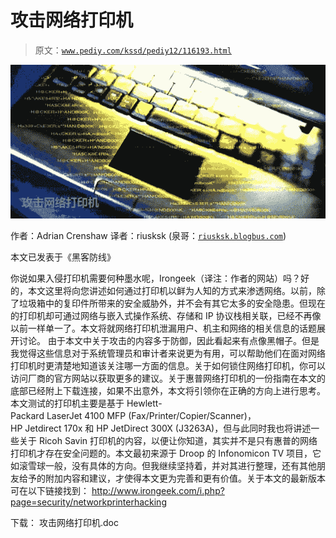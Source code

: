 # 攻击网络打印机

> 原文：[`www.pediy.com/kssd/pediy12/116193.html`](https://www.pediy.com/kssd/pediy12/116193.html)

![](img/73713cad9125bb4b3d773c93c11ee826.jpg)

作者：Adrian Crenshaw
译者：riusksk (泉哥：[`riusksk.blogbus.com`](http://riusksk.blogbus.com))

本文已发表于《黑客防线》

你说如果入侵打印机需要何种墨水呢，Irongeek（译注：作者的网站）吗？好的，本文这里将向您讲述如何通过打印机以鲜为人知的方式来渗透网络。以前，除了垃圾箱中的复印件所带来的安全威胁外，并不会有其它太多的安全隐患。但现在的打印机却可通过网络与嵌入式操作系统、存储和 IP 协议栈相关联，已经不再像以前一样单一了。本文将就网络打印机泄漏用户、机主和网络的相关信息的话题展开讨论。
由于本文中关于攻击的内容多于防御，因此看起来有点像黑帽子。但是我觉得这些信息对于系统管理员和审计者来说更为有用，可以帮助他们在面对网络打印机时更清楚地知道该关注哪一方面的信息。关于如何锁住网络打印机，你可以访问厂商的官方网站以获取更多的建议。关于惠普网络打印机的一份指南在本文的底部已经附上下载连接，如果不出意外，本文将引领你在正确的方向上进行思考。
本文测试的打印机主要是基于 Hewlett-Packard LaserJet 4100 MFP (Fax/Printer/Copier/Scanner)，HP Jetdirect 170x 和 HP JetDirect 300X (J3263A)，但与此同时我也将讲述一些关于 Ricoh Savin 打印机的内容，以便让你知道，其实并不是只有惠普的网络打印机才存在安全问题的。本文最初来源于 Droop 的 Infonomicon TV 项目，它如滚雪球一般，没有具体的方向。但我继续坚持着，并对其进行整理，还有其他朋友给予的附加内容和建议，才使得本文更为完善和更有价值。关于本文的最新版本可在以下链接找到：
http://www.irongeek.com/i.php?page=security/networkprinterhacking

下载：
攻击网络打印机.doc